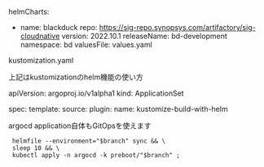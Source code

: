 helmCharts:
- name: blackduck
  repo: https://sig-repo.synopsys.com/artifactory/sig-cloudnative
  version: 2022.10.1
  releaseName: bd-development
  namespace: bd
  valuesFile: values.yaml

kustomization.yaml

上記はkustomizationのhelm機能の使い方

apiVersion: argoproj.io/v1alpha1
kind: ApplicationSet

spec:
    template:
        source:
            plugin:
                name: kustomize-build-with-helm


argocd application自体もGitOpsを使えます

     helmfile --environment="$branch" sync && \
     sleep 10 && \
     kubectl apply -n argocd -k preboot/"$branch" ;


